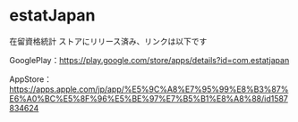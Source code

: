 # estatJapan
在留資格統計
ストアにリリース済み、リンクは以下です

GooglePlay：https://play.google.com/store/apps/details?id=com.estatjapan

AppStore：https://apps.apple.com/jp/app/%E5%9C%A8%E7%95%99%E8%B3%87%E6%A0%BC%E5%8F%96%E5%BE%97%E7%B5%B1%E8%A8%88/id1587834624
